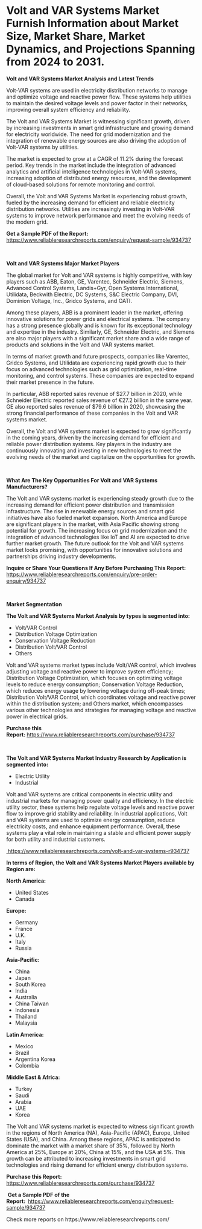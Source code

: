 <p><h1>Volt and VAR Systems Market Furnish Information about Market Size, Market Share, Market Dynamics, and Projections Spanning from 2024 to 2031.</h1></p><p><strong>Volt and VAR Systems Market Analysis and Latest Trends</strong></p>
<p><p>Volt-VAR systems are used in electricity distribution networks to manage and optimize voltage and reactive power flow. These systems help utilities to maintain the desired voltage levels and power factor in their networks, improving overall system efficiency and reliability.</p><p>The Volt and VAR Systems Market is witnessing significant growth, driven by increasing investments in smart grid infrastructure and growing demand for electricity worldwide. The need for grid modernization and the integration of renewable energy sources are also driving the adoption of Volt-VAR systems by utilities.</p><p>The market is expected to grow at a CAGR of 11.2% during the forecast period. Key trends in the market include the integration of advanced analytics and artificial intelligence technologies in Volt-VAR systems, increasing adoption of distributed energy resources, and the development of cloud-based solutions for remote monitoring and control.</p><p>Overall, the Volt and VAR Systems Market is experiencing robust growth, fueled by the increasing demand for efficient and reliable electricity distribution networks. Utilities are increasingly investing in Volt-VAR systems to improve network performance and meet the evolving needs of the modern grid.</p></p>
<p><strong>Get a Sample PDF of the Report:&nbsp;</strong> <a href="https://www.reliableresearchreports.com/enquiry/request-sample/934737">https://www.reliableresearchreports.com/enquiry/request-sample/934737</a></p>
<p>&nbsp;</p>
<p><strong>Volt and VAR Systems Major Market Players</strong></p>
<p><p>The global market for Volt and VAR systems is highly competitive, with key players such as ABB, Eaton, GE, Varentec, Schneider Electric, Siemens, Advanced Control Systems, Landis+Gyr, Open Systems International, Utilidata, Beckwith Electric, DC Systems, S&C Electric Company, DVI, Dominion Voltage, Inc., Gridco Systems, and OATI.</p><p>Among these players, ABB is a prominent leader in the market, offering innovative solutions for power grids and electrical systems. The company has a strong presence globally and is known for its exceptional technology and expertise in the industry. Similarly, GE, Schneider Electric, and Siemens are also major players with a significant market share and a wide range of products and solutions in the Volt and VAR systems market.</p><p>In terms of market growth and future prospects, companies like Varentec, Gridco Systems, and Utilidata are experiencing rapid growth due to their focus on advanced technologies such as grid optimization, real-time monitoring, and control systems. These companies are expected to expand their market presence in the future.</p><p>In particular, ABB reported sales revenue of $27.7 billion in 2020, while Schneider Electric reported sales revenue of €27.2 billion in the same year. GE also reported sales revenue of $79.6 billion in 2020, showcasing the strong financial performance of these companies in the Volt and VAR systems market.</p><p>Overall, the Volt and VAR systems market is expected to grow significantly in the coming years, driven by the increasing demand for efficient and reliable power distribution systems. Key players in the industry are continuously innovating and investing in new technologies to meet the evolving needs of the market and capitalize on the opportunities for growth.</p></p>
<p>&nbsp;</p>
<p><strong>What Are The Key Opportunities For Volt and VAR Systems Manufacturers?</strong></p>
<p><p>The Volt and VAR systems market is experiencing steady growth due to the increasing demand for efficient power distribution and transmission infrastructure. The rise in renewable energy sources and smart grid initiatives have also fueled market expansion. North America and Europe are significant players in the market, with Asia Pacific showing strong potential for growth. The increasing focus on grid modernization and the integration of advanced technologies like IoT and AI are expected to drive further market growth. The future outlook for the Volt and VAR systems market looks promising, with opportunities for innovative solutions and partnerships driving industry developments.</p></p>
<p><strong>Inquire or Share Your Questions If Any Before Purchasing This Report:</strong> <a href="https://www.reliableresearchreports.com/enquiry/pre-order-enquiry/934737">https://www.reliableresearchreports.com/enquiry/pre-order-enquiry/934737</a></p>
<p>&nbsp;</p>
<p><strong>Market Segmentation</strong></p>
<p><strong>The Volt and VAR Systems Market Analysis by types is segmented into:</strong></p>
<p><ul><li>Volt/VAR Control</li><li>Distribution Voltage Optimization</li><li>Conservation Voltage Reduction</li><li>Distribution Volt/VAR Control</li><li>Others</li></ul></p>
<p><p>Volt and VAR systems market types include Volt/VAR control, which involves adjusting voltage and reactive power to improve system efficiency; Distribution Voltage Optimization, which focuses on optimizing voltage levels to reduce energy consumption; Conservation Voltage Reduction, which reduces energy usage by lowering voltage during off-peak times; Distribution Volt/VAR Control, which coordinates voltage and reactive power within the distribution system; and Others market, which encompasses various other technologies and strategies for managing voltage and reactive power in electrical grids.</p></p>
<p><strong>Purchase this Report:&nbsp;</strong><a href="https://www.reliableresearchreports.com/purchase/934737">https://www.reliableresearchreports.com/purchase/934737</a></p>
<p>&nbsp;</p>
<p><strong>The Volt and VAR Systems Market Industry Research by Application is segmented into:</strong></p>
<p><ul><li>Electric Utility</li><li>Industrial</li></ul></p>
<p><p>Volt and VAR systems are critical components in electric utility and industrial markets for managing power quality and efficiency. In the electric utility sector, these systems help regulate voltage levels and reactive power flow to improve grid stability and reliability. In industrial applications, Volt and VAR systems are used to optimize energy consumption, reduce electricity costs, and enhance equipment performance. Overall, these systems play a vital role in maintaining a stable and efficient power supply for both utility and industrial customers.</p></p>
<p><a href="https://www.reliableresearchreports.com/volt-and-var-systems-r934737">&nbsp;https://www.reliableresearchreports.com/volt-and-var-systems-r934737</a></p>
<p><strong>In terms of Region, the Volt and VAR Systems Market Players available by Region are:</strong></p>
<p>
    <p> <strong> North America: </strong>
        <ul>
            <li>United States</li>
            <li>Canada</li>
        </ul>
        </p> 
    <p> <strong> Europe: </strong>
        <ul>
            <li>Germany</li>
            <li>France</li>
            <li>U.K.</li>
            <li>Italy</li>
            <li>Russia</li>
        </ul>
        </p> 
    <p> <strong> Asia-Pacific: </strong>
        <ul>
            <li>China</li>
            <li>Japan</li>
            <li>South Korea</li>
            <li>India</li>
            <li>Australia</li>
            <li>China Taiwan</li>
            <li>Indonesia</li>
            <li>Thailand</li>
            <li>Malaysia</li>
        </ul>
        </p> 
    <p> <strong> Latin America: </strong>
        <ul>
            <li>Mexico</li>
            <li>Brazil</li>
            <li>Argentina Korea</li>
            <li>Colombia</li>
        </ul>
        </p> 
    <p> <strong> Middle East & Africa: </strong>
        <ul>
            <li>Turkey</li>
            <li>Saudi</li>
            <li>Arabia</li>
            <li>UAE</li>
            <li>Korea</li>
        </ul>
    </p>
    </p>
<p><p>The Volt and VAR systems market is expected to witness significant growth in the regions of North America (NA), Asia-Pacific (APAC), Europe, United States (USA), and China. Among these regions, APAC is anticipated to dominate the market with a market share of 35%, followed by North America at 25%, Europe at 20%, China at 15%, and the USA at 5%. This growth can be attributed to increasing investments in smart grid technologies and rising demand for efficient energy distribution systems.</p></p>
<p><strong>Purchase this Report: </strong><a href="https://www.reliableresearchreports.com/purchase/934737">https://www.reliableresearchreports.com/purchase/934737</a></p>
<p>&nbsp;<strong>Get a Sample PDF of the Report:&nbsp;&nbsp;</strong><a href="https://www.reliableresearchreports.com/enquiry/request-sample/934737">https://www.reliableresearchreports.com/enquiry/request-sample/934737</a></p>
<p><strong></strong></p>
<p>Check more reports on https://www.reliableresearchreports.com/</p>